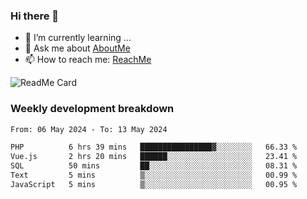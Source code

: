 ### Hi there 👋

- 🌱 I’m currently learning ...
- 💬 Ask me about [AboutMe](https://www.itzcy.com/about)
- 📫 How to reach me: [ReachMe](https://www.itzcy.com/about)

![ReadMe Card](https://github-readme-stats-ten-gilt.vercel.app/api?username=SuperChenYun&show_icons=true&title_color=fff&icon_color=79ff97&text_color=9f9f9f&bg_color=151515&hide_border=true)

### Weekly development breakdown
<!--START_SECTION:waka-->

```txt
From: 06 May 2024 - To: 13 May 2024

PHP          6 hrs 39 mins   ████████████████▓░░░░░░░░   66.33 %
Vue.js       2 hrs 20 mins   ██████░░░░░░░░░░░░░░░░░░░   23.41 %
SQL          50 mins         ██░░░░░░░░░░░░░░░░░░░░░░░   08.31 %
Text         5 mins          ▒░░░░░░░░░░░░░░░░░░░░░░░░   00.99 %
JavaScript   5 mins          ▒░░░░░░░░░░░░░░░░░░░░░░░░   00.95 %
```

<!--END_SECTION:waka-->
